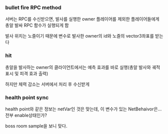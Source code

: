 ﻿### bullet fire RPC method
서버는 RPC를 수신받으면, 발사를 실행한 owner 플레이어를 제외한 플레이어들에게 총알 발싸 RPC 함수가 실행되게 함

발사 위치는 노즐이기 때문에 변수로 발사한 owner의 id와 노즐의 vector3좌표를 받는다

### hit
총알을 발사하는 owner의 클라이언트에서는 예측 효과를 바로 실행(총알 발사와 궤적 표시 및 피격 효과 출력)

하지만 체력 감소는 서버에서 처리 후 수신받게

### health point sync

health point와 같은 정보는 netVar인 것은 맞는데, 이 변수가 있는 NetBehaivor은... 전부 enable상태인가?

boss room sample을 보니 맞다.

